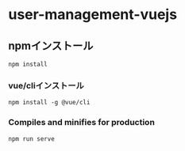 # user-management-vuejs

## npmインストール
```
npm install
```

### vue/cliインストール
```
npm install -g @vue/cli
```

### Compiles and minifies for production
```
npm run serve
```
